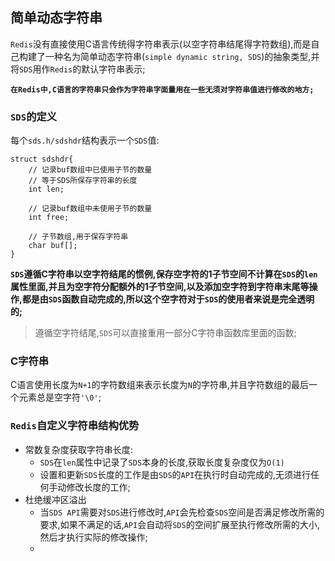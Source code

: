 ## 简单动态字符串

`Redis`没有直接使用C语言传统得字符串表示(以空字符串结尾得字符数组),而是自己构建了一种名为简单动态字符串(`simple dynamic string, SDS`)的抽象类型,并将`SDS`用作`Redis`的默认字符串表示;

**`在Redis中,C语言的字符串只会作为字符串字面量用在一些无须对字符串值进行修改的地方;`**

### `SDS`的定义

每个`sds.h/sdshdr`结构表示一个`SDS`值:

```
struct sdshdr{
	// 记录buf数组中已使用子节的数量
	// 等于SDS所保存字符串的长度
	int len;

	// 记录buf数组中未使用子节的数量
	int free;

	// 子节数组,用于保存字符串
	char buf[];
}
```

**`SDS`遵循C字符串以空字符结尾的惯例,保存空字符的1子节空间不计算在`SDS`的`len`属性里面,并且为空字符分配额外的1子节空间,以及添加空字符到字符串末尾等操作,都是由`SDS`函数自动完成的,所以这个空字符对于`SDS`的使用者来说是完全透明的;**

>遵循空字符结尾,`SDS`可以直接重用一部分C字符串函数库里面的函数;

### C字符串

C语言使用长度为`N+1`的字符数组来表示长度为`N`的字符串,并且字符数组的最后一个元素总是空字符`'\0'`;


### `Redis`自定义字符串结构优势

+ 常数复杂度获取字符串长度:
  + `SDS`在`len`属性中记录了`SDS`本身的长度,获取长度复杂度仅为`O(1)`
  + 设置和更新`SDS`长度的工作是由`SDS`的`API`在执行时自动完成的,无须进行任何手动修改长度的工作; 
+ 杜绝缓冲区溢出
  + 当`SDS API`需要对`SDS`进行修改时,`API`会先检查`SDS`空间是否满足修改所需的要求,如果不满足的话,`API`会自动将`SDS`的空间扩展至执行修改所需的大小,然后才执行实际的修改操作;
  + 